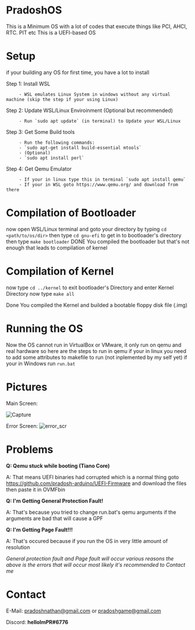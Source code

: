 # PradoshOS
 This is a Minimum OS with a lot of codes that execute things like PCI, AHCI, RTC. PIT etc This is a UEFI-based OS
# Setup

 if your building any OS for first time, you have a lot to install
 
 Step 1: Install WSL
 
         - WSL emulates Linux System in windows without any virtual machine (skip the step if your using Linux)
 
 Step 2: Update WSL/Linux Enviroinment (Optional but recommended)
 
         - Run `sudo apt update` (in terminal) to Update your WSL/Linux

 Step 3: Get Some Build tools
 
         - Run the following commands:
         - `sudo apt-get install build-essential mtools`
         - (Optional)
         - `sudo apt install perl`

 Step 4: Get Qemu Emulator
 
         - If your in linux type this in terminal `sudo apt install qemu`
         - If your in WSL goto https://www.qemu.org/ and download from there
# Compilation of Bootloader

 now open WSL/Linux terminal and goto your directory by typing `cd <path/to/os/dir>`
 then type `cd gnu-efi` to get in to bootloader's directory
 then type `make bootloader`
 DONE You compiled the bootloader but that's not enough that leads to compilation of kernel
 
# Compilation of Kernel

 now type `cd ../kernel` to exit bootloader's Directory and enter Kernel Directory
 now type `make all`
 
 Done You compiled the Kernel and builded a bootable floppy disk file (.img)
# Running the OS

 Now the OS cannot run in VirtualBox or VMware, it only run on qemu and real hardware
 so here are the steps to run in qemu
 if your in linux you need to add some attributes to makefile to run (not inplemented by my self yet)
 if your in Windows run `run.bat`
 
# Pictures
 Main Screen:
 
 ![Capture](https://user-images.githubusercontent.com/69463173/142187242-f170b502-a119-4a2c-9b4f-b99a2650fe78.PNG)
 
 Error Screen:
 ![error_scr](https://user-images.githubusercontent.com/69463173/142187283-0f9dbdd4-7bd0-4471-880c-0242dca4db6c.PNG)

# Problems
 **Q: Qemu stuck while booting (Tiano Core)**
 
 A: That means UEFI binaries had corrupted which is a normal thing goto
    https://github.com/pradosh-arduino/UEFI-Firmware and download the files
    then paste it in OVMFbin
    
 **Q: I'm Getting General Protection Fault!**
 
 A: That's because you tried to change run.bat's qemu arguments if the arguments are bad that will cause a GPF

**Q: I'm Getting Page Fault!!!**
 
 A: That's occured because if you run the OS in very little amount of resolution


 *General protection fault and Page fault will occur various reasons the above is the errors that will occur most likely it's recommended to Contact me*
 
# Contact
 E-Mail: pradoshnathan@gmail.com or pradoshgame@gmail.com
 
 Discord: **helloImPR#6776**
